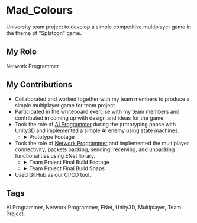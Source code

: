 # Mad_Colours
 University team project to develop a simple competitive multiplayer game in the theme of "Splatoon" game.
## My Role
Network Programmer
## My Contributions
* Collaborated and worked together with my team members to produce a simple multiplayer game for team project.
* Participated in the whiteboard exercise with my team members and contributed in coming up with design and ideas for the game.
* Took the role of <ins>AI Programmer</ins> during the prototyping phase with Unity3D and implemented a simple AI enemy using state machines.
  * <details><summary>Prototype Footage</summary>
   
     https://github.com/user-attachments/assets/40bd1cab-295d-4613-a326-bc732a5a094e
    </details>
* Took the role of <ins>Network Programmer</ins> and implemented the multiplayer connectivity, packets packing, sending, receiving, and unpacking functionalities using ENet library.
  * <details><summary>Team Project Final Build Footage</summary>
   
     https://github.com/user-attachments/assets/018ba532-132b-46a0-ba05-69ce5e734548
    </details>
  * <details><summary>Team Project Final Build Snaps</summary>
  
    ![picture00](https://github.com/user-attachments/assets/c0ee3951-4f02-42cb-b6cd-3fc5644fabdb)
  
    ![picture03](https://github.com/user-attachments/assets/c651faa2-28ab-48f6-8108-0264f65e17e2)
  
    ![picture02](https://github.com/user-attachments/assets/50187545-dadb-4ece-aa0f-e46eb1bced51)
  
    ![picture01](https://github.com/user-attachments/assets/22ac6c64-bb8d-40a5-a401-8ebe5154b77a)
  
    ![picture05](https://github.com/user-attachments/assets/b23d417e-ea21-4c5a-9ca0-4c74a0b015bd)
  
    ![picture04](https://github.com/user-attachments/assets/e68481cc-10a6-49b8-ae40-4a9a4d635567)
    </details>
* Used GitHub as our CI/CD tool.
## Tags
AI Programmer, Network Programmer, ENet, Unity3D, Multiplayer, Team Project.
